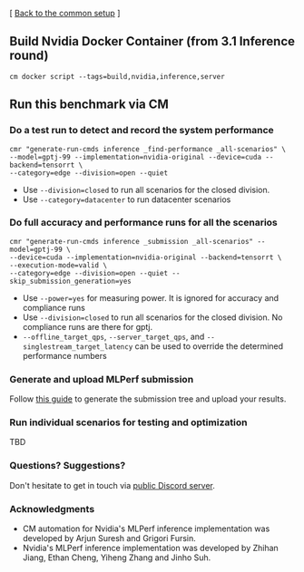 [ [Back to the common setup](README.md) ]

## Build Nvidia Docker Container (from 3.1 Inference round)

```
cm docker script --tags=build,nvidia,inference,server
```
## Run this benchmark via CM


### Do a test run to detect and record the system performance

```
cmr "generate-run-cmds inference _find-performance _all-scenarios" \
--model=gptj-99 --implementation=nvidia-original --device=cuda --backend=tensorrt \
--category=edge --division=open --quiet
```
* Use `--division=closed` to run all scenarios for the closed division.
* Use `--category=datacenter` to run datacenter scenarios

### Do full accuracy and performance runs for all the scenarios

```
cmr "generate-run-cmds inference _submission _all-scenarios" --model=gptj-99 \
--device=cuda --implementation=nvidia-original --backend=tensorrt \
--execution-mode=valid \
--category=edge --division=open --quiet --skip_submission_generation=yes
```

* Use `--power=yes` for measuring power. It is ignored for accuracy and compliance runs
* Use `--division=closed` to run all scenarios for the closed division. No compliance runs are there for gptj. 
* `--offline_target_qps`, `--server_target_qps`, and `--singlestream_target_latency` can be used to override the determined performance numbers


### Generate and upload MLPerf submission

Follow [this guide](../Submission.md) to generate the submission tree and upload your results.

### Run individual scenarios for testing and optimization

TBD

### Questions? Suggestions?

Don't hesitate to get in touch via [public Discord server](https://discord.gg/JjWNWXKxwT).

### Acknowledgments

* CM automation for Nvidia's MLPerf inference implementation was developed by Arjun Suresh and Grigori Fursin.
* Nvidia's MLPerf inference implementation was developed by Zhihan Jiang, Ethan Cheng, Yiheng Zhang and Jinho Suh.
